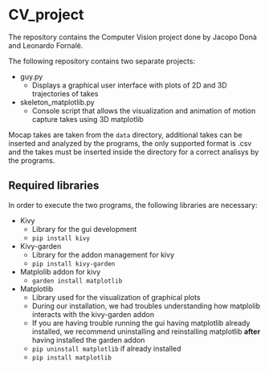 # CV_project
The repository contains the Computer Vision project done by Jacopo Donà and Leonardo Fornalè.

The following repository contains two separate projects:
 -	guy.py
	 - Displays a graphical user interface with plots of 2D and 3D trajectories of takes
 - skeleton_matplotlib.py
	 - Console script that allows the visualization and animation of motion capture takes using 3D matplotlib
	 
Mocap takes are taken from the `data` directory, additional takes can be inserted and analyzed by the programs, the only supported format is .csv and the takes must be inserted inside the directory for a correct analisys by the programs.

## Required libraries
In order to execute the two programs, the following libraries are necessary:
 - Kivy
	 - Library for the gui development
	 - `pip install kivy`
 - Kivy-garden
	 - Library for the addon management for kivy
	 - `pip install kivy-garden`
 - Matplolib addon for kivy
	 - `garden install matplotlib`
 - Matplotlib
	 - Library used for the visualization of graphical plots
	 -  During our installation, we had troubles understanding how matplolib interacts with the kivy-garden addon
	 - If you are having trouble running the gui having matplotlib already installed, we recommend uninstalling and reinstalling matplotlib **after** having installed the garden addon
	 - `pip uninstall matplotlib` if already installed
	 - `pip install matplotlib`


